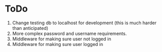 # ToDo

1. Change testing db to localhost for development (this is much harder than anticipated)
2. More complex password and username requirements.
3. Middleware for making sure user not logged in
4. Middleware for making sure user logged in